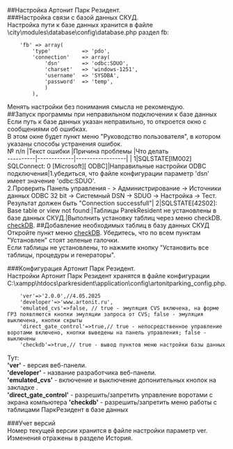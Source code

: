##Настройка Артонит Парк Резидент.  
###Настройка связи с базой данных СКУД.  
Настройка пути к базе данных хранится в файле \city\modules\database\config\database.php раздел fb:  
~~~
	'fb' => array(
		'type'			=> 'pdo',
		'connection'	=> array(
			'dsn'		=> 'odbc:SDUO',
			'charset'   => 'windows-1251',
			'username'	=> 'SYSDBA',
			'password'	=> 'temp',
			)
		),
~~~
Менять настройки без понимания смысла не рекомендую.  
##Запуск программы при неправильном подключении к базе данных  
Если путь к базе данных указан неправильно, то откроется окно с сообщениями об ошибках.  
В этом окне будет пункт меню "Руководство пользователя", в котором указаны способы устранения ошибок.  
№ п/п  |Текст ошибки  |Причина проблемы  |Что делать  
----------|-------------|------------------|  |
1|SQLSTATE[IM002] SQLConnect: 0 [Microsoft][ ODBC]|Направильные настройки ODBC подключения|1.убедиться, что файле конфигурации параметр 'dsn' имеет значение 'odbc:SDUO'.<br>2.Проверить Панель управления - > Администрирование -> Источники данных ODBC 32 bit -> Системный DSN -> SDUO -> Настройка -> Тест. Результат должен быть "Connection successfull"|
2|SQLSTATE[42S02]: Base table or view not found:|Таблицы ParekResident не установлены в базе данных СКУД.|Выполнить установку таблиц через меню checkDB. [checkDB](http://localhost/parkresident/index.php/checkdb).
##Добавление необходимых таблиц в базу данных СКУД  
Откройте пункт меню [checkDB](http://localhost/parkresident/index.php/checkdb).
Убедитесь, что по всем пунктам "Установлен" стоят зеленые галочки.  
Если таблицы не установлены, то нажмите кнопку "Установить все таблицы, процедуры и генераторы".

###Конфигурация Артонит Парк Резидент.  
Настройки Артонит Парк Резидент хранятся в файле конфигурации C:\xampp\htdocs\parkresident\application\config\artonitparking_config.php.  
~~~
	'ver'=>'2.0.0',//4.05.2025
	'developer'=>'www.artonit.ru',
	'emulated_cvs'=>false, // true - эмуляция CVS включена, на форме ГРЗ появляются кнопки эмуляции запроса от CVS; false - эмуляция выключена, кнопки скрыты
	'direct_gate_control'=>true,// true - непосредственное управление воротами включено, кнопки выведены на панель управления; false - выключены
	'checkdb'=>true,// true - вывод пунктов меню настройки базы данных
~~~		
Тут:  
**'ver'** - версия веб-панели.  
**'developer'** - название разработчика веб-панели.  
**'emulated_cvs'** - включение и выключение допонительных кнопок на закладке .  
**'direct_gate_control'** - разрешить/запретить управление воротами с экрана компьютера 
**'checkdb'** - разрешить/запретить меню работы с таблицами ПаркРезидент в базе данных 

###Учет версий  
Номер текущей версии хранится в файле настройки параметр ver.  
Изменения отражены в разделе История.
